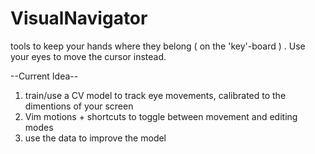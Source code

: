# VisualNavigator
tools to keep your hands where they belong ( on the 'key'-board  ) . Use your eyes to move the cursor instead.


--Current Idea--
1. train/use a CV model to track eye movements, calibrated to the dimentions of your screen
2. Vim motions + shortcuts to toggle between movement and editing modes
3. use the data to improve the model
